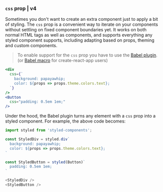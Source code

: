 ### `css` prop | v4

Sometimes you don't want to create an extra component just to apply a bit of styling. The `css` prop is a convenient way to iterate on your components without settling on fixed component boundaries yet. It works on both normal HTML tags as well as components, and supports everything any styled component supports, including adapting based on props, theming and custom components.

> To enable support for the `css` prop you have to use the [Babel plugin](/docs/tooling#babel-plugin). (or [Babel macro](/docs/tooling#babel-macro) for create-react-app users)

```jsx
<div
  css={`
    background: papayawhip;
    color: ${props => props.theme.colors.text};
  `}
/>
<Button
  css="padding: 0.5em 1em;"
/>
```

Under the hood, the Babel plugin turns any element with a `css` prop into a styled component. For example, the above code becomes:

```javascript
import styled from 'styled-components';

const StyledDiv = styled.div`
  background: papayawhip;
  color: ${props => props.theme.colors.text};
`

const StyledButton = styled(Button)`
  padding: 0.5em 1em;
`

<StyledDiv />
<StyledButton />
```
